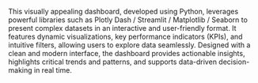 This visually appealing dashboard, developed using Python, leverages powerful libraries such as Plotly Dash / Streamlit / Matplotlib / Seaborn to present complex datasets in an interactive and user-friendly format. It features dynamic visualizations, key performance indicators (KPIs), and intuitive filters, allowing users to explore data seamlessly. Designed with a clean and modern interface, the dashboard provides actionable insights, highlights critical trends and patterns, and supports data-driven decision-making in real time.

